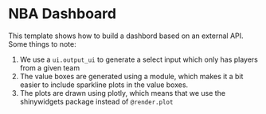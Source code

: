 # NBA Dashboard

This template shows how to build a dashbord based on an external API. Some things to note:

1. We use a `ui.output_ui` to generate a select input which only has players from a given team
2. The value boxes are generated using a module, which makes it a bit easier to include sparkline plots in the value boxes.
3. The plots are drawn using plotly, which means that we use the shinywidgets package instead of `@render.plot`
